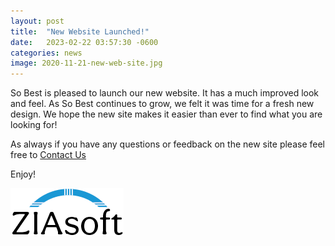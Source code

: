 ```yaml
---
layout: post
title:  "New Website Launched!"
date:   2023-02-22 03:57:30 -0600
categories: news
image: 2020-11-21-new-web-site.jpg
---
```

So Best is pleased to launch our new website. It has a much improved look and feel. As So Best continues to grow, we felt it was time for a fresh new design. We hope the new site makes it easier than ever to find what you are looking for!

As always if you have any questions or feedback on the new site please feel free to [Contact Us](mailto:rattmobbins@yahoo.com)

Enjoy!

<img src="/assets/img/ziasoft-logo.png" alt="ZiaSoft Logo"/>
